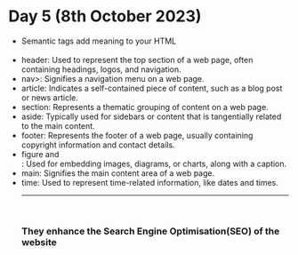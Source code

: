 # Day 5 (8th October 2023)


<ul>
<li>Semantic tags add meaning to your HTML</li>
<br>
<li> header: Used to represent the top section of a web page, often containing headings, logos, and navigation.</li>
<li>nav>: Signifies a navigation menu on a web page.</li>
<li>article: Indicates a self-contained piece of content, such as a blog post or news article.</li>
<li>section: Represents a thematic grouping of content on a web page.</li>
<li>aside: Typically used for sidebars or content that is tangentially related to the main content.</li>
<li>footer: Represents the footer of a web page, usually containing copyright information and contact details.</li>
<li>figure and <figcaption>: Used for embedding images, diagrams, or charts, along with a caption.</li>
<li>main: Signifies the main content area of a web page.</li>
<li>time: Used to represent time-related information, like dates and times.</li>
<hr><br>
<h3>They enhance the Search Engine Optimisation(SEO) of the website</h3>
</ul>